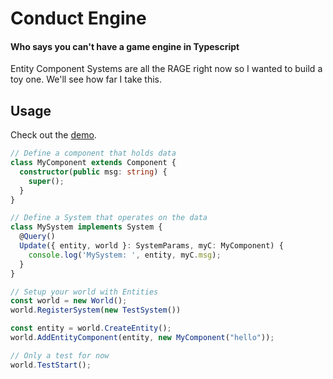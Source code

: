 # Conduct Engine

#### Who says you can't have a game engine in Typescript

Entity Component Systems are all the RAGE right now so I wanted to build a toy one. We'll see how far I take this.

## Usage

Check out the [demo](./src/ecs/demo/index.ts).

```ts
// Define a component that holds data
class MyComponent extends Component {
  constructor(public msg: string) {
    super();
  }
}

// Define a System that operates on the data
class MySystem implements System {
  @Query()
  Update({ entity, world }: SystemParams, myC: MyComponent) {
    console.log('MySystem: ', entity, myC.msg);
  }
}

// Setup your world with Entities
const world = new World();
world.RegisterSystem(new TestSystem())

const entity = world.CreateEntity();
world.AddEntityComponent(entity, new MyComponent("hello"));

// Only a test for now
world.TestStart();
```